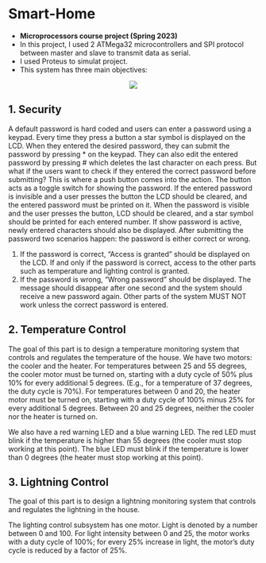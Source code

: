 # Smart-Home

- **Microprocessors course project (Spring 2023)**
- In this project, I used 2 ATMega32 microcontrollers and SPI protocol between master and slave to transmit data as serial.
- I used  Proteus to simulat project.
- This system has three main objectives:

<p align="center">
		<img src="https://github.com/matinmonshizadeh/Smart-Home/assets/96329489/d755ccc7-6143-4bc2-bf74-943d6899b353" />
</p>


## 1. Security
A default password is hard coded and users can enter a password using a keypad. Every time they
press a button a star symbol is displayed on the LCD. When they entered the desired password, they
can submit the password by pressing * on the keypad. They can also edit the entered password by
pressing # which deletes the last character on each press.
But what if the users want to check if they entered the correct password before submitting? This
is where a push button comes into the action. The button acts as a toggle switch for showing the
password. If the entered password is invisible and a user presses the button the LCD should be
cleared, and the entered password must be printed on it. When the password is visible and the user
presses the button, LCD should be cleared, and a star symbol should be printed for each entered
number. If show password is active, newly entered characters should also be displayed.
After submitting the password two scenarios happen: the password is either correct or wrong.
1. If the password is correct, “Access is granted” should be displayed on the LCD. If and only if
the password is correct, access to the other parts such as temperature and lighting control is
granted.
2. If the password is wrong, “Wrong password” should be displayed. The message should disappear
after one second and the system should receive a new password again. Other parts of the system
MUST NOT work unless the correct password is entered.






## 2. Temperature Control
The goal of this part is to design a temperature monitoring system that controls and regulates the
temperature of the house.
We have two motors: the cooler and the heater. For temperatures between 25 and 55 degrees,
the cooler motor must be turned on, starting with a duty cycle of 50% plus 10% for every additional
5 degrees. (E.g., for a temperature of 37 degrees, the duty cycle is 70%). For temperatures between
0 and 20, the heater motor must be turned on, starting with a duty cycle of 100% minus 25% for
every additional 5 degrees. Between 20 and 25 degrees, neither the cooler nor the heater is turned
on.

We also have a red warning LED and a blue warning LED. The red LED must blink if the
temperature is higher than 55 degrees (the cooler must stop working at this point). The blue LED
must blink if the temperature is lower than 0 degrees (the heater must stop working at this point).




## 3. Lightning Control
The goal of this part is to design a lightning monitoring system that controls and regulates the
lightning in the house.

The lighting control subsystem has one motor. Light is denoted by a number between 0 and 100.
For light intensity between 0 and 25, the motor works with a duty cycle of 100%; for every 25%
increase in light, the motor’s duty cycle is reduced by a factor of 25%.
